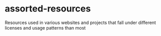 # assorted-resources
Resources used in various websites and projects that fall under different licenses and usage patterns than most
